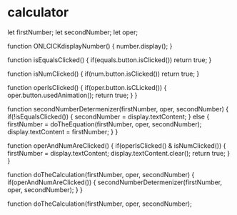 # calculator
let firstNumber;
let secondNumber;
let oper;

function ONLCICKdisplayNumber() {
    number.display();
}

function isEqualsClicked() {
    if(equals.button.isClicked()) return true;
}

function isNumClicked() {
    if(num.button.isClicked()) return true;
}

function operIsClicked() {
    if(oper.button.isCLicked()) {
        oper.button.usedAnimation();
        return true;
    }
}

function secondNumberDetermenizer(firstNumber, oper, secondNumber) {
    if(!isEqualsClicked()) {
        secondNumber = display.textContent;
    } else {
        firstNumber = doTheEquation(firstNumber, oper, secondNumber);
        display.textContent = firstNumber;
    }
}

function operAndNumAreClicked() {
    if(operIsClicked() & isNumClicked()) {
        firstNumber = display.textContent;
        display.textContent.clear();
        return true;
    }
}

function doTheCalculation(firstNumber, oper, secondNumber) {
    if(operAndNumAreClicked()) {
        secondNumberDetermenizer(firstNumber, oper, secondNumber);
    }
}

function doTheCalculation(firstNumber, oper, secondNumber);